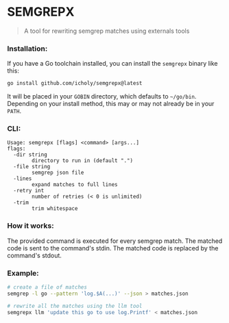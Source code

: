 # SEMGREPX

> A tool for rewriting semgrep matches using externals tools

### Installation:

If you have a Go toolchain installed, you can install the `semgrepx` binary like this:

```sh
go install github.com/icholy/semgrepx@latest
```

It will be placed in your `GOBIN` directory, which defaults to `~/go/bin`.
Depending on your install method, this may or may not already be in your `PATH`.


### CLI:

```
Usage: semgrepx [flags] <command> [args...]
flags:
  -dir string
    	directory to run in (default ".")
  -file string
    	semgrep json file
  -lines
    	expand matches to full lines
  -retry int
    	number of retries (< 0 is unlimited)
  -trim
    	trim whitespace
```

### How it works:

The provided command is executed for every semgrep match.
The matched code is sent to the command's stdin.
The matched code is replaced by the command's stdout.

### Example:

```sh
# create a file of matches
semgrep -l go --pattern 'log.$A(...)' --json > matches.json

# rewrite all the matches using the llm tool
semgrepx llm 'update this go to use log.Printf' < matches.json
```

